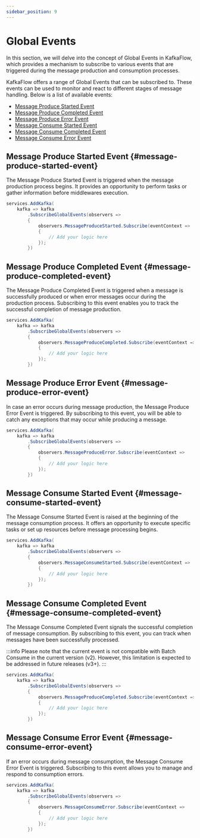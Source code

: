 ```yaml
---
sidebar_position: 9
---
```


# Global Events

In this section, we will delve into the concept of Global Events in KafkaFlow, which provides a mechanism to subscribe to various events that are triggered during the message production and consumption processes. 

KafkaFlow offers a range of Global Events that can be subscribed to. These events can be used to monitor and react to different stages of message handling. Below is a list of available events:

- [Message Produce Started Event](#message-produce-started-event)
- [Message Produce Completed Event](#message-produce-completed-event)
- [Message Produce Error Event](#message-produce-error-event)
- [Message Consume Started Event](#message-consume-started-event)
- [Message Consume Completed Event](#message-consume-completed-event)
- [Message Consume Error Event](#message-consume-error-event)

## Message Produce Started Event {#message-produce-started-event}

The Message Produce Started Event is triggered when the message production process begins. It provides an opportunity to perform tasks or gather information before middlewares execution.

```csharp
services.AddKafka(
    kafka => kafka
        .SubscribeGlobalEvents(observers =>
        {
            observers.MessageProduceStarted.Subscribe(eventContext =>
            {
                // Add your logic here
            });
        })
```

## Message Produce Completed Event {#message-produce-completed-event}

The Message Produce Completed Event is triggered when a message is successfully produced or when error messages occur during the production process. Subscribing to this event enables you to track the successful completion of message production.

```csharp
services.AddKafka(
    kafka => kafka
        .SubscribeGlobalEvents(observers =>
        {
            observers.MessageProduceCompleted.Subscribe(eventContext =>
            {
                // Add your logic here
            });
        })
```

## Message Produce Error Event {#message-produce-error-event}

In case an error occurs during message production, the Message Produce Error Event is triggered. By subscribing to this event, you will be able to catch any exceptions that may occur while producing a message.

```csharp
services.AddKafka(
    kafka => kafka
        .SubscribeGlobalEvents(observers =>
        {
            observers.MessageProduceError.Subscribe(eventContext =>
            {
                // Add your logic here
            });
        })
```

## Message Consume Started Event {#message-consume-started-event}

The Message Consume Started Event is raised at the beginning of the message consumption process. It offers an opportunity to execute specific tasks or set up resources before message processing begins.

```csharp
services.AddKafka(
    kafka => kafka
        .SubscribeGlobalEvents(observers =>
        {
            observers.MessageConsumeStarted.Subscribe(eventContext =>
            {
                // Add your logic here
            });
        })
```

## Message Consume Completed Event {#message-consume-completed-event}

The Message Consume Completed Event signals the successful completion of message consumption. By subscribing to this event, you can track when messages have been successfully processed.

:::info
Please note that the current event is not compatible with Batch Consume in the current version (v2). However, this limitation is expected to be addressed in future releases (v3+).
:::

```csharp
services.AddKafka(
    kafka => kafka
        .SubscribeGlobalEvents(observers =>
        {
            observers.MessageProduceCompleted.Subscribe(eventContext =>
            {
                // Add your logic here
            });
        })
```

## Message Consume Error Event {#message-consume-error-event}

If an error occurs during message consumption, the Message Consume Error Event is triggered. Subscribing to this event allows you to manage and respond to consumption errors.

```csharp
services.AddKafka(
    kafka => kafka
        .SubscribeGlobalEvents(observers =>
        {
            observers.MessageConsumeError.Subscribe(eventContext =>
            {
                // Add your logic here
            });
        })
```